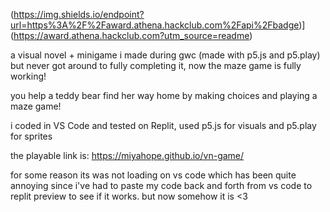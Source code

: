 (https://img.shields.io/endpoint?url=https%3A%2F%2Faward.athena.hackclub.com%2Fapi%2Fbadge)](https://award.athena.hackclub.com?utm_source=readme)

a visual novel + minigame i made during gwc (made with p5.js and p5.play) but never got around to fully completing it, now the maze game is fully working! 

you help a teddy bear find her way home by making choices and playing a maze game!

i coded in VS Code and tested on Replit, used p5.js for visuals and p5.play for sprites

the playable link is: https://miyahope.github.io/vn-game/

for some reason its was not loading on vs code which has been quite annoying since i've had to paste my code back and forth from vs code to replit preview to see if it works. but now somehow it is <3


